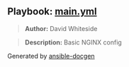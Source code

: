 
## Playbook: [main.yml](main.yml)
> **Author:** David Whiteside

> **Description:** Basic NGINX config

Generated by [ansible-docgen](https://www.github.com/starboarder2001/ansible-docgen)
